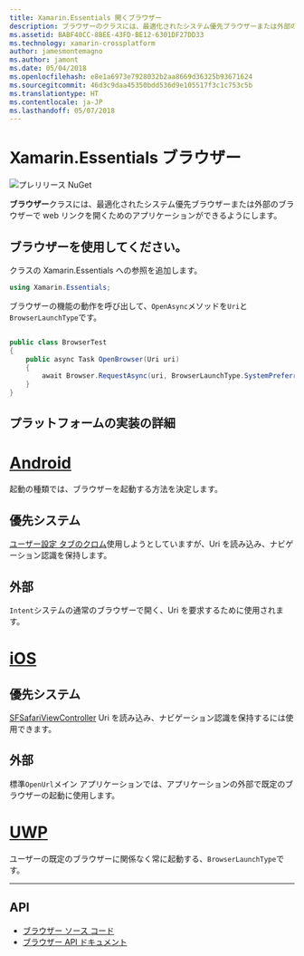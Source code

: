 ```yaml
---
title: Xamarin.Essentials 開くブラウザー
description: ブラウザーのクラスには、最適化されたシステム優先ブラウザーまたは外部のブラウザーで web リンクを開くためのアプリケーションができるようにします。
ms.assetid: BABF40CC-8BEE-43FD-BE12-6301DF27DD33
ms.technology: xamarin-crossplatform
author: jamesmontemagno
ms.author: jamont
ms.date: 05/04/2018
ms.openlocfilehash: e8e1a6973e7928032b2aa8669d36325b93671624
ms.sourcegitcommit: 46d3c9daa45350bdd536d9e105517f3c1c753c5b
ms.translationtype: HT
ms.contentlocale: ja-JP
ms.lasthandoff: 05/07/2018
---
```

# <a name="xamarinessentials-browser"></a>Xamarin.Essentials ブラウザー

![プレリリース NuGet](~/media/shared/pre-release.png)

**ブラウザー**クラスには、最適化されたシステム優先ブラウザーまたは外部のブラウザーで web リンクを開くためのアプリケーションができるようにします。

## <a name="using-browser"></a>ブラウザーを使用してください。

クラスの Xamarin.Essentials への参照を追加します。

```csharp
using Xamarin.Essentials;
```

ブラウザーの機能の動作を呼び出して、`OpenAsync`メソッドを`Uri`と`BrowserLaunchType`です。

```csharp

public class BrowserTest
{
    public async Task OpenBrowser(Uri uri)
    {
        await Browser.RequestAsync(uri, BrowserLaunchType.SystemPreferred);
    }
}
```

## <a name="platform-implementation-specifics"></a>プラットフォームの実装の詳細

# <a name="androidtabandroid"></a>[Android](#tab/android)

起動の種類では、ブラウザーを起動する方法を決定します。

## <a name="system-preferred"></a>優先システム

[ユーザー設定 タブのクロム](https://developer.chrome.com/multidevice/android/customtabs)使用しようとしていますが、Uri を読み込み、ナビゲーション認識を保持します。

## <a name="external"></a>外部

`Intent`システムの通常のブラウザーで開く、Uri を要求するために使用されます。

# <a name="iostabios"></a>[iOS](#tab/ios)

## <a name="system-preferred"></a>優先システム

[SFSafariViewController](https://developer.xamarin.com/api/type/SafariServices.SFSafariViewController/) Uri を読み込み、ナビゲーション認識を保持するには使用できます。

## <a name="external"></a>外部

標準`OpenUrl`メイン アプリケーションでは、アプリケーションの外部で既定のブラウザーの起動に使用します。

# <a name="uwptabuwp"></a>[UWP](#tab/uwp)

ユーザーの既定のブラウザーに関係なく常に起動する、`BrowserLaunchType`です。

--------------

## <a name="api"></a>API

- [ブラウザー ソース コード](https://github.com/xamarin/Essentials/tree/master/Essentials/Browser)
- [ブラウザー API ドキュメント](xref:Xamarin.Essentials.Browser)
